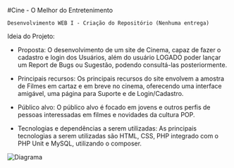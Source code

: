 #Cine - O Melhor do Entretenimento

    Desenvolvimento WEB I - Criação do Repositório (Nenhuma entrega)

Ideia do Projeto:

- Proposta: O desenvolvimento de um site de Cinema, capaz de fazer o cadastro e login dos Usuários, além do usuário LOGADO poder lançar um Report de Bugs ou Sugestão, podendo consultá-las posteriormente.

- Principais recursos: Os principais recursos do site envolvem a amostra de Filmes em cartaz e em breve no cinema, oferecendo uma interface amigável, uma página para Suporte e de Login/Cadastro. 

- Público alvo: O público alvo é focado em jovens e outros perfis de pessoas interessadas em filmes e novidades da cultura POP.

- Tecnologias e dependências a serem utilizadas: As principais tecnologias a serem utilizadas são HTML, CSS, PHP integrado com o PHP Unit e MySQL, utilizando o composer.

![Diagrama](https://github.com/user-attachments/assets/244e94a5-1253-472a-b750-0af49005f7d7)
